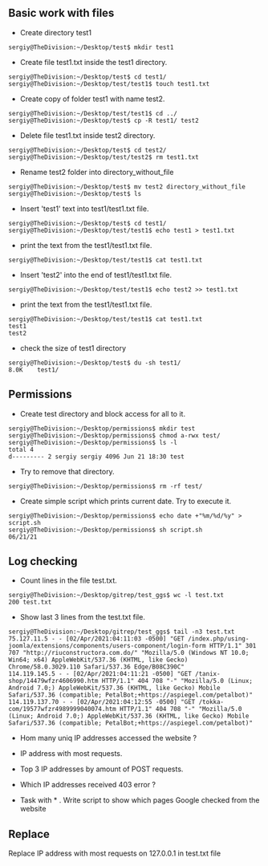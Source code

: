 ## Basic work with files

- Create directory test1

```console
sergiy@TheDivision:~/Desktop/test$ mkdir test1
```

- Create file test1.txt inside the test1 directory.

```console
sergiy@TheDivision:~/Desktop/test$ cd test1/
sergiy@TheDivision:~/Desktop/test/test1$ touch test1.txt
```

-   Create copy of folder test1 with name test2.

```console  
sergiy@TheDivision:~/Desktop/test/test1$ cd ../
sergiy@TheDivision:~/Desktop/test$ cp -R test1/ test2
```
-    Delete file test1.txt inside test2 directory.

```console
sergiy@TheDivision:~/Desktop/test$ cd test2/
sergiy@TheDivision:~/Desktop/test/test2$ rm test1.txt
```
-    Rename test2 folder into directory_without_file

```console
sergiy@TheDivision:~/Desktop/test$ mv test2 directory_without_file
sergiy@TheDivision:~/Desktop/test$ ls
```
-    Insert 'test1' text into test1/test1.txt file.

```console
sergiy@TheDivision:~/Desktop/test$ cd test1/
sergiy@TheDivision:~/Desktop/test/test1$ echo test1 > test1.txt 
```
-    print the text from the test1/test1.txt file.

```console
sergiy@TheDivision:~/Desktop/test/test1$ cat test1.txt 
```
-    Insert 'test2' into the end of test1/test1.txt file.

```console
sergiy@TheDivision:~/Desktop/test/test1$ echo test2 >> test1.txt 
```
-    print the text from the test1/test1.txt file.

```console
sergiy@TheDivision:~/Desktop/test/test1$ cat test1.txt 
test1
test2
```
- check the size of test1 directory

```console
sergiy@TheDivision:~/Desktop/test$ du -sh test1/
8.0K	test1/
```

## Permissions

-   Create test directory and block access for all to it.

```console
sergiy@TheDivision:~/Desktop/permissions$ mkdir test
sergiy@TheDivision:~/Desktop/permissions$ chmod a-rwx test/ 
sergiy@TheDivision:~/Desktop/permissions$ ls -l
total 4
d--------- 2 sergiy sergiy 4096 Jun 21 18:30 test
```

-   Try to remove that directory.

```console
sergiy@TheDivision:~/Desktop/permissions$ rm -rf test/
```
-    Create simple script which prints current date. Try to execute it.

```console
sergiy@TheDivision:~/Desktop/permissions$ echo date +"%m/%d/%y" > script.sh
sergiy@TheDivision:~/Desktop/permissions$ sh script.sh 
06/21/21
```
## Log checking

-  Count lines in the file test.txt.

```console
sergiy@TheDivision:~/Desktop/gitrep/test_ggs$ wc -l test.txt 
200 test.txt
```
- Show last 3 lines from the test.txt file. 

```console
sergiy@TheDivision:~/Desktop/gitrep/test_ggs$ tail -n3 test.txt 
75.127.11.5 - - [02/Apr/2021:04:11:03 -0500] "GET /index.php/using-joomla/extensions/components/users-component/login-form HTTP/1.1" 301 707 "http://riuconstructora.com.do/" "Mozilla/5.0 (Windows NT 10.0; Win64; x64) AppleWebKit/537.36 (KHTML, like Gecko) Chrome/58.0.3029.110 Safari/537.36 Edge/B08C390C"
114.119.145.5 - - [02/Apr/2021:04:11:21 -0500] "GET /tanix-shop/14479wfzr4606990.htm HTTP/1.1" 404 708 "-" "Mozilla/5.0 (Linux; Android 7.0;) AppleWebKit/537.36 (KHTML, like Gecko) Mobile Safari/537.36 (compatible; PetalBot;+https://aspiegel.com/petalbot)"
114.119.137.70 - - [02/Apr/2021:04:12:55 -0500] "GET /tokka-com/19577wfzr4989999040074.htm HTTP/1.1" 404 708 "-" "Mozilla/5.0 (Linux; Android 7.0;) AppleWebKit/537.36 (KHTML, like Gecko) Mobile Safari/537.36 (compatible; PetalBot;+https://aspiegel.com/petalbot)"
```

-  Hom many uniq IP addresses accessed the website ? 


-  IP address with most requests.


-  Top 3 IP addresses by amount of POST requests.


-  Which IP addresses received 403 error ? 


- Task with * . Write script to show which pages Google checked from the website 

## Replace

Replace IP address with most requests on 127.0.0.1 in test.txt file 
